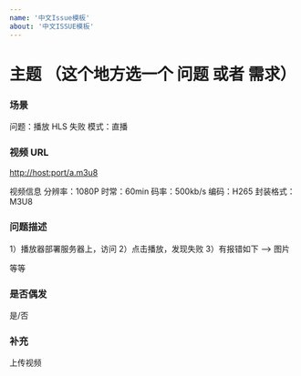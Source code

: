 ```yaml
---
name: '中文Issue模板'
about: '中文ISSUE模板'
---
```


# 主题 （这个地方选一个 问题 或者 需求）

### 场景

问题：播放 HLS 失败
模式：直播

### 视频 URL

[http://host:port/a.m3u8](http://host:port/a.m3u8)

视频信息
分辨率：1080P
时常：60min
码率：500kb/s
编码：H265
封装格式：M3U8

### 问题描述

1）播放器部署服务器上，访问
2）点击播放，发现失败
3）有报错如下 --> 图片

等等

### 是否偶发

是/否

### 补充

上传视频
